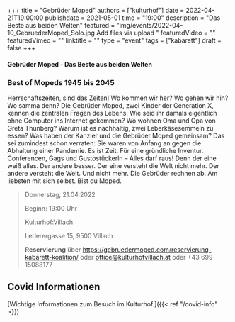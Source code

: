 +++
title = "Gebrüder Moped"
authors = ["kulturhof"]
date = 2022-04-21T19:00:00
publishdate = 2021-05-01
time = "19:00"
description = "Das Beste aus beiden Welten"
featured = "img/events/2022-04-10_GebruederMoped_Solo.jpg
Add files via upload
"
featuredVideo = ""
featuredVimeo = ""
linktitle = ""
type = "event"
tags = ["kabarett"]
draft = false
+++

#### Gebrüder Moped - Das Beste aus beiden Welten

### Best of Mopeds 1945 bis 2045

Herrschaftszeiten, sind das Zeiten! Wo kommen wir her? Wo gehen wir hin? Wo samma denn? Die Gebrüder Moped, zwei Kinder der Generation X, kennen die zentralen Fragen des Lebens. 
Wie seid ihr damals eigentlich ohne Computer ins Internet gekommen? Wo wohnen Oma und Opa von Greta Thunberg? Warum ist es nachhaltig, zwei Leberkäsesemmeln zu essen? Was haben der Kanzler und die Gebrüder Moped gemeinsam?
Das sei zumindest schon verraten: Sie waren von Anfang an gegen die Abhaltung einer Pandemie. Es ist Zeit. Für eine gründliche Inventur. Conferencen, Gags und Gustostückerln – Alles darf raus! Denn der eine weiß alles. Der andere besser. Der eine versteht die Welt nicht mehr. Der andere versteht die Welt. Und nicht mehr.
Die Gebrüder rechnen ab. Am liebsten mit sich selbst. Bist du Moped. 


>Donnerstag, 21.04.2022
>
>Beginn: 19:00 Uhr
>
>Kulturhof:Villach
>
>Lederergasse 15, 9500 Villach
>
>**Reservierung** über https://gebruedermoped.com/reservierung-kabarett-koalition/  oder office@kulturhofvillach.at oder +43 699 15088177





## Covid Informationen

[Wichtige Informationen zum Besuch im Kulturhof.]({{< ref "/covid-info" >}})
